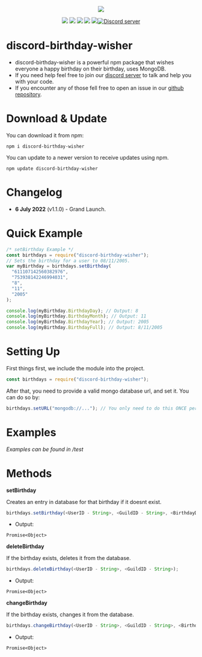 <p align="center"><a href="https://nodei.co/npm/discord-birthday-wisher/"><img src="https://nodei.co/npm/discord-birthday-wisher.png"></a></p>
<p align="center"><img src="https://img.shields.io/npm/v/discord-birthday-wisher"> <img src="https://img.shields.io/github/repo-size/Abdelrahman-Mohammad/discord-birthday-wisher"> <img src="https://img.shields.io/npm/l/discord-birthday-wisher"> <img src="https://img.shields.io/github/contributors/Abdelrahman-Mohammad/discord-birthday-wisher"> <img src="https://img.shields.io/github/package-json/dependency-version/Abdelrahman-Mohammad/discord-birthday-wisher/mongoose"><a href="https://discord.gg/rk7cVyk"><img src="https://discordapp.com/api/guilds/753938142246994031/widget.png" alt="Discord server"/></a></p>

# discord-birthday-wisher

- discord-birthday-wisher is a powerful npm package that wishes everyone a happy birthday on their birthday, uses MongoDB.
- If you need help feel free to join our <a href="https://discord.gg/hnzXhDh">discord server</a> to talk and help you with your code.
- If you encounter any of those fell free to open an issue in our <a href="https://github.com/Abdelrahman-Mohammad/discord-birthday-wisher/issues">github repository</a>.

# Download & Update

You can download it from npm:

```cli
npm i discord-birthday-wisher
```

You can update to a newer version to receive updates using npm.

```cli
npm update discord-birthday-wisher
```

# Changelog

- **6 July 2022** (v1.1.0) - Grand Launch.

# Quick Example

```js
/* setBirthday Example */
const birthdays = require("discord-birthday-wisher");
// Sets the birthday for a user to 08/11/2005.
var myBirthday = birthdays.setBirthday(
  "611107142560382976",
  "753938142246994031",
  "8",
  "11",
  "2005"
);

console.log(myBirthday.BirthdayDay); // Output: 8
console.log(myBirthday.BirthdayMonth); // Output: 11
console.log(myBirthday.BirthdayYear); // Output: 2005
console.log(myBirthday.BirthdayFull); // Output: 8/11/2005
```

# Setting Up

First things first, we include the module into the project.

```js
const birthdays = require("discord-birthday-wisher");
```

After that, you need to provide a valid mongo database url, and set it. You can do so by:

```js
birthdays.setURL("mongodb://..."); // You only need to do this ONCE per process.
```

# Examples

_Examples can be found in /test_

# Methods

**setBirthday**

Creates an entry in database for that birthday if it doesnt exist.

```js
birthdays.setBirthday(<UserID - String>, <GuildID - String>, <BirthdayDay - Number> , BirthdayMonth - Number>, <BirthdayYear - Number>);
```

- Output:

```
Promise<Object>
```

**deleteBirthday**

If the birthday exists, deletes it from the database.

```js
birthdays.deleteBirthday(<UserID - String>, <GuildID - String>);
```

- Output:

```
Promise<Object>
```

**changeBirthday**

If the birthday exists, changes it from the database.

```js
birthdays.changeBirthday(<UserID - String>, <GuildID - String>, <BirthdayDay - Number> , BirthdayMonth - Number>, <BirthdayYear - Number>);
```

- Output:

```
Promise<Object>
```
